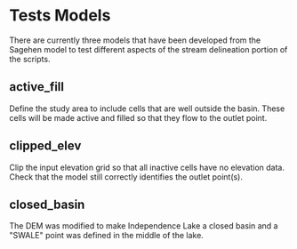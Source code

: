 # Tests Models

There are currently three models that have been developed from the Sagehen model to test different aspects of the stream delineation portion of the scripts.

## active_fill

Define the study area to include cells that are well outside the basin.
These cells will be made active and filled so that they flow to the outlet point.

## clipped_elev

Clip the input elevation grid so that all inactive cells have no elevation data.
Check that the model still correctly identifies the outlet point(s).

## closed_basin

The DEM was modified to make Independence Lake a closed basin and a "SWALE" point was defined in the middle of the lake.
